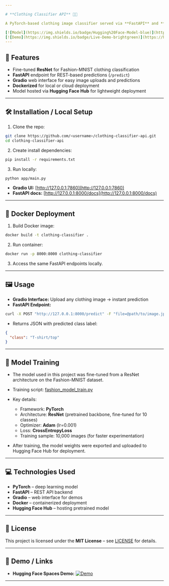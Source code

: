 ```yaml
---

# **Clothing Classifier API** 👕👗

A PyTorch-based clothing image classifier served via **FastAPI** and **Gradio**, capable of predicting Fashion-MNIST categories. This project demonstrates model training, deployment, and web-based interaction.

[![Model](https://img.shields.io/badge/Hugging%20Face-Model-blue)](https://huggingface.co/alexrmb/fashion-classifier-model)
[![Demo](https://img.shields.io/badge/Live-Demo-brightgreen)](https://huggingface.co/spaces/alexrmb/Clothing-Classifier-API)
---
```


## **🚀 Features**

* Fine-tuned **ResNet** for Fashion-MNIST clothing classification
* **FastAPI** endpoint for REST-based predictions (`/predict`)
* **Gradio** web interface for easy image uploads and predictions
* **Dockerized** for local or cloud deployment
* Model hosted via **Hugging Face Hub** for lightweight deployment

---

## **🛠 Installation / Local Setup**

1. Clone the repo:

```bash
git clone https://github.com/<username>/clothing-classifier-api.git
cd clothing-classifier-api
```

2. Create install dependencies:

```bash
pip install -r requirements.txt
```

3. Run locally:

```bash
python app/main.py
```

* **Gradio UI:** [http://127.0.0.1:7860](http://127.0.0.1:7860)
* **FastAPI docs:** [http://127.0.0.1:8000/docs](http://127.0.0.1:8000/docs)

---

## **🐳 Docker Deployment**

1. Build Docker image:

```bash
docker build -t clothing-classifier .
```

2. Run container:

```bash
docker run -p 8000:8000 clothing-classifier
```

3. Access the same FastAPI endpoints locally.

---

## **🖼 Usage**

* **Gradio Interface:** Upload any clothing image → instant prediction
* **FastAPI Endpoint:**

```bash
curl -X POST "http://127.0.0.1:8000/predict" -F "file=@path/to/image.jpg"
```

* Returns JSON with predicted class label:

```json
{
  "class": "T-shirt/top"
}
```

---

## 🧠 Model Training

* The model used in this project was fine-tuned from a ResNet architecture on the Fashion-MNIST dataset.  
* Training script: [fashion_model_train.py](data/fashion_model_train.py)

* Key details:
  - Framework: **PyTorch**
  - Architecture: **ResNet** (pretrained backbone, fine-tuned for 10 classes)
  - Optimizer: **Adam** (lr=0.001)
  - Loss: **CrossEntropyLoss**
  - Training sample: 10,000 images (for faster experimentation)

* After training, the model weights were exported and uploaded to Hugging Face Hub for deployment.

---

## **💻 Technologies Used**

* **PyTorch** – deep learning model
* **FastAPI** – REST API backend
* **Gradio** – web interface for demos
* **Docker** – containerized deployment
* **Hugging Face Hub** – hosting pretrained model

---

## **📝 License**

This project is licensed under the **MIT License** – see [LICENSE](LICENSE) for details.

---

## **📌 Demo / Links**

* **Hugging Face Spaces Demo:** [![Demo](https://img.shields.io/badge/Live-Demo-brightgreen)](https://huggingface.co/spaces/alexrmb/Clothing-Classifier-API)

---
